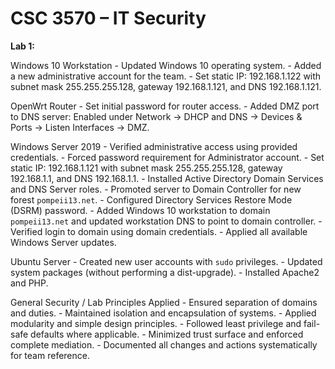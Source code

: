 # CSC 3570 – IT Security

**Lab 1:**

  Windows 10 Workstation
    - Updated Windows 10 operating system.
    - Added a new administrative account for the team.
    - Set static IP: 192.168.1.122 with subnet mask 255.255.255.128, gateway 192.168.1.121, and DNS 192.168.1.121.

  OpenWrt Router
    - Set initial password for router access.
    - Added DMZ port to DNS server: Enabled under Network → DHCP and DNS → Devices & Ports → Listen Interfaces → DMZ.

  Windows Server 2019
    - Verified administrative access using provided credentials.
    - Forced password requirement for Administrator account.
    - Set static IP: 192.168.1.121 with subnet mask 255.255.255.128, gateway 192.168.1.1, and DNS 192.168.1.1.
    - Installed Active Directory Domain Services and DNS Server roles.
    - Promoted server to Domain Controller for new forest `pompeii13.net`.
    - Configured Directory Services Restore Mode (DSRM) password.
    - Added Windows 10 workstation to domain `pompeii13.net` and updated workstation DNS to point to domain controller.
    - Verified login to domain using domain credentials.
    - Applied all available Windows Server updates.

  Ubuntu Server
    - Created new user accounts with `sudo` privileges.
    - Updated system packages (without performing a dist-upgrade).
    - Installed Apache2 and PHP.

  General Security / Lab Principles Applied
    - Ensured separation of domains and duties.
    - Maintained isolation and encapsulation of systems.
    - Applied modularity and simple design principles.
    - Followed least privilege and fail-safe defaults where applicable.
    - Minimized trust surface and enforced complete mediation.
    - Documented all changes and actions systematically for team reference.
